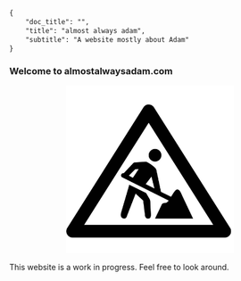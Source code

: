 ```metadata
{ 
    "doc_title": "",
    "title": "almost always adam",
    "subtitle": "A website mostly about Adam"
}
```

### Welcome to almostalwaysadam.com

<div style="text-align: center;">
  <img 
    src="https://github.com/adam-lafontaine/CMS/raw/sm-current/sm/img/under_construction.png" 
    alt="Under construction"
    style="width: 300px;"
    >
</div>

This website is a work in progress.  Feel free to look around.
